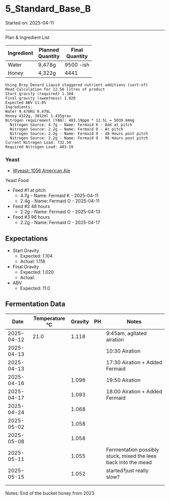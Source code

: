 <h1> 5_Standard_Base_B </h1>
Started on: 2025-04-11
<hr>
Plan & Ingredient List

| Ingredient | Planned<br/>Quantity | Final<br/>Quantity |
|------------|----------------------|--------------------|
| Water      | 9,478g               | 9500 -ish          |
| Honey      | 4,322g               | 4441               |

```
Using Bray Denard Liquid staggered nutrient additions (sort-of)
Mead Calculation for 12.50 litres of product
Start gravity (required) 1.104
Final gravity (sweetness) 1.020
Expected ABV 11.0%
Ingredients:
Water 9.478KG 9.478L
Honey 4322g, 3012ml 1.435grav
Nitrogen requirement (YAN): 403.19ppm * 12.5L = 5039.84mg
  Nitrogen Source: 4.7g - Name: Fermaid K - Add at pitch
  Nitrogen Source: 2.2g - Name: Fermaid O - At pitch
  Nitrogen Source: 2.2g - Name: Fermaid O - 48 Hours post pitch
  Nitrogen Source: 2.2g - Name: Fermaid O - 96 Hours post pitch
Current Nitrogen Load: 732.50
Required Nitrogen Load: 403.19
```

### Yeast

- [Wyeast: 1056 American Ale](https://wyeastlab.com/product/american-ale/)

Yeast Food

- Feed #1 at pitch
    - 4.7g - Name: Fermaid K - 2025-04-11
    - 2.4g - Name: Fermaid O - 2025-04-11
- Feed #2 48 hours
    - 2.2g - Name: Fermaid O - 2025-04-13
- Feed #3 96 hours
    - 2.2g - Name: Fermaid O - 2025-04-17

## Expectations

- Start Gravity
    - Expected: 1.104
    - Actual: 1.118
- Final Gravity
    - Expected: 1.020
    - Actual:
- ABV
    - Expected: 11.0

<h2>Fermentation Data</h2>

| Date       | Temperature °C | Gravity | PH | Notes                                                          |
|------------|----------------|---------|----|----------------------------------------------------------------|
| 2025-04-12 | 21.0           | 1.118   |    | 9:45am, agitated airation                                      |
| 2025-04-13 |                |         |    | 10:30 Airation                                                 |
| 2025-04-13 |                |         |    | 17:30 Airation + Added Fermaid                                 |
| 2025-04-16 |                | 1.098   |    | 19:50 Airation                                                 |
| 2025-04-17 |                | 1.093   |    | 18:00 Airation + Added Fermaid                                 |
| 2025-04-24 |                | 1.068   |    |                                                                |
| 2025-05-02 |                | 1.058   |    |                                                                |
| 2025-05-08 |                | 1.058   |    |                                                                |
| 2025-05-11 |                | 1.055   |    | Fermentation possibly stuck, mixed the lees back into the mead |
| 2025-05-15 |                | 1.052   |    | started?just really slow?                                      |
|            |                |         |    |                                                                |
|            |                |         |    |                                                                |

Notes:
End of the bucket honey from 2023. 
